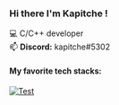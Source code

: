 ### Hi there I'm Kapitche !
:computer: C/C++ developer </br> 
📫 **Discord:** kapitche#5302

#### My favorite tech stacks:
[![Test](https://skillicons.dev/icons?i=c,cpp,cs,js,py)]()
